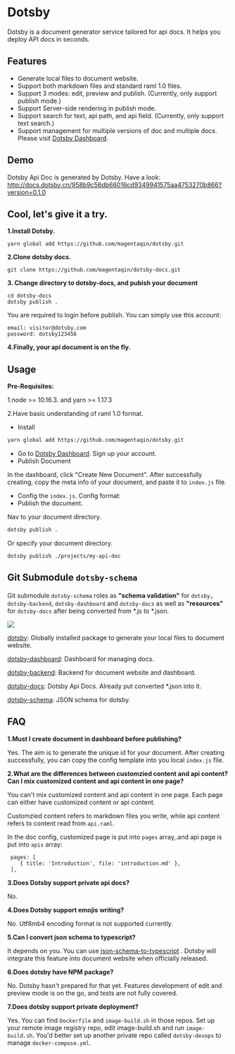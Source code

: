 # Dotsby

Dotsby is a document generator service tailored for api docs. It helps you deploy API docs in seconds.



## Features

* Generate local files to document website.
* Support both markdown files and standard raml 1.0 files.
* Support 3 modes: edit, preview and publish. (Currently, only support publish mode.)
* Support Server-side rendering  in publish mode.
* Support search for text, api path, and api field. (Currently, only support text search.)
* Support management for multiple versions of doc and multiple docs. Please visit  [Dotsby Dashboard](http://www.dotsby.cn).



## Demo

Dotsby Api Doc is generated by Dotsby. Have a look: http://docs.dotsby.cn/958b9c56db66016cd9349941575aa4753270b866?version=0.1.0



## Cool, let's give it a try.

**1.Install Dotsby.**

```
yarn global add https://github.com/magentaqin/dotsby.git
```

**2.Clone dotsby docs.**

```
git clone https://github.com/magentaqin/dotsby-docs.git
```

**3. Change directory to dotsby-docs, and pubish your document**

```
cd dotsby-docs
dotsby publish .
```

You are required to login before publish. You can simply use this account:

```
email: visitor@dotsby.com
password: dotsby123456
```

**4.Finally, your api document is on the fly.**



## Usage

**Pre-Requisites:**

1.node >= 10.16.3. and yarn >= 1.17.3

2.Have basic understanding of raml 1.0 format.

* Install

```bash
yarn global add https://github.com/magentaqin/dotsby.git
```

* Go to [Dotsby Dashboard](http://www.dotsby.cn).  Sign up your account.
* Publish Document

In the dashboard, click "Create New Document". After successfully creating, copy the meta info of your document, and paste it to `index.js` file.

* Config the `index.js`. Config format:
* Publish the document.

Nav to your document directory.

```bash
dotsby publish .
```

Or specify your document directory.

```
dotsby publish ./projects/my-api-doc
```



## Git Submodule `dotsby-schema`

Git submodule `dotsby-schema` roles as **"schema validation"** for `dotsby`，`dotsby-backend`, `dotsby-dashboard` and `dotsby-docs`  as well as **"resources"** for `dotsby-docs` after being converted from *.js to *.json.

![](http://q74un8tss.bkt.clouddn.com/dotby-schema.png?e=1584107576&token=SwFpkVwcb0BP3vDWeUXWoI9U8uyccsIiEx7Yv3G0:alpW1tXDjsHqKw4WfKQP-KA8_NQ=)

[dotsby](https://github.com/magentaqin/dotsby): Globally installed package to generate your local files to document website.

[dotsby-dashboard](https://github.com/magentaqin/dotsby-dashboard): Dashboard for managing docs.

[dotsby-backend](https://github.com/magentaqin/dotsby-backend): Backend for document website and dashboard.

[dotsby-docs](https://github.com/magentaqin/dotsby-docs): Dotsby Api Docs. Already put converted *.json into it.

[dotsby-schema](https://github.com/magentaqin/dotsby-schema):  JSON schema for dotsby.



## FAQ

**1.Must I create document in dashboard before publishing?**

Yes. The aim is to generate the unique id for your document. After creating successfully, you can copy the config template into you local `index.js` file.

**2.What are the differences between customzied content and api content? Can I mix customized content and api content in one page?**

 You can't mix customized content and api content in one page. Each page can either have customized content or api content.

Customzied content refers to markdown files you write, while api content refers to content read from `api.raml`.

In the doc config, customized page is put into `pages` array,.and api page is put into `apis` array:

```
 pages: [
    { title: 'Introduction', file: 'introduction.md' },
 ],
```

**3.Does Dotsby support private api docs?**

No.

**4.Does Dotsby support emojis writing?**

No. Utf8mb4 encoding format is not supported currently.

**5.Can I convert json schema to typescript?**

It depends on you. You can use [json-schema-to-typescript](https://github.com/bcherny/json-schema-to-typescript.git) . Dotsby will integrate this feature into document website when officially released.

**6.Does dotsby have NPM package?**

No. Dotsby hasn't prepared for that yet. Features development of edit and preview mode is on the go, and tests are not fully covered.

**7.Does dotsby support private deployment?**

Yes. You can find `Dockerfile` and `image-build.sh`  in those repos. Set up your remote image registry repo, edit image-build.sh and run `image-build.sh`. You'd better set up another private repo called `dotsby-devops` to manage `docker-compose.yml`.